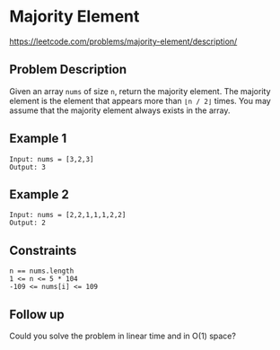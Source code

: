 # Majority Element

https://leetcode.com/problems/majority-element/description/

## Problem Description

Given an array `nums` of size `n`, return the majority element.
The majority element is the element that appears more than `⌊n / 2⌋` times.
You may assume that the majority element always exists in the array.

## Example 1

```text
Input: nums = [3,2,3]
Output: 3
```

## Example 2

```text
Input: nums = [2,2,1,1,1,2,2]
Output: 2
```

## Constraints

```text
n == nums.length
1 <= n <= 5 * 104
-109 <= nums[i] <= 109
```

## Follow up

Could you solve the problem in linear time and in O(1) space?
